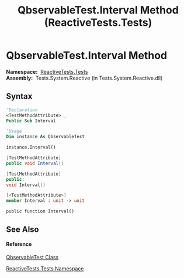 ﻿---
title: QbservableTest.Interval Method  (ReactiveTests.Tests)
TOCTitle: Interval Method
ms:assetid: M:ReactiveTests.Tests.QbservableTest.Interval
ms:mtpsurl: https://msdn.microsoft.com/en-us/library/reactivetests.tests.qbservabletest.interval(v=VS.103)
ms:contentKeyID: 36620805
ms.date: 06/28/2011
mtps_version: v=VS.103
f1_keywords:
- ReactiveTests.Tests.QbservableTest.Interval
dev_langs:
- CSharp
- JScript
- VB
- FSharp
- c++
---

# QbservableTest.Interval Method

**Namespace:**  [ReactiveTests.Tests](hh289046\(v=vs.103\).md)  
**Assembly:**  Tests.System.Reactive (in Tests.System.Reactive.dll)

## Syntax

``` vb
'Declaration
<TestMethodAttribute> _
Public Sub Interval
```

``` vb
'Usage
Dim instance As QbservableTest

instance.Interval()
```

``` csharp
[TestMethodAttribute]
public void Interval()
```

``` c++
[TestMethodAttribute]
public:
void Interval()
```

``` fsharp
[<TestMethodAttribute>]
member Interval : unit -> unit 
```

``` jscript
public function Interval()
```

## See Also

#### Reference

[QbservableTest Class](hh315250\(v=vs.103\).md)

[ReactiveTests.Tests Namespace](hh289046\(v=vs.103\).md)

